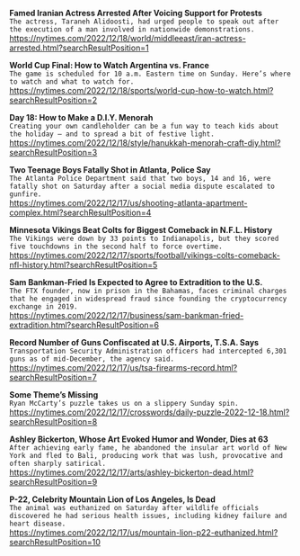 **Famed Iranian Actress Arrested After Voicing Support for Protests**\
`The actress, Taraneh Alidoosti, had urged people to speak out after the execution of a man involved in nationwide demonstrations.`\
https://nytimes.com/2022/12/18/world/middleeast/iran-actress-arrested.html?searchResultPosition=1

**World Cup Final: How to Watch Argentina vs. France**\
`The game is scheduled for 10 a.m. Eastern time on Sunday. Here’s where to watch and what to watch for.`\
https://nytimes.com/2022/12/18/sports/world-cup-how-to-watch.html?searchResultPosition=2

**Day 18: How to Make a D.I.Y. Menorah**\
`Creating your own candleholder can be a fun way to teach kids about the holiday — and to spread a bit of festive light.`\
https://nytimes.com/2022/12/18/style/hanukkah-menorah-craft-diy.html?searchResultPosition=3

**Two Teenage Boys Fatally Shot in Atlanta, Police Say**\
`The Atlanta Police Department said that two boys, 14 and 16, were fatally shot on Saturday after a social media dispute escalated to gunfire.`\
https://nytimes.com/2022/12/17/us/shooting-atlanta-apartment-complex.html?searchResultPosition=4

**Minnesota Vikings Beat Colts for Biggest Comeback in N.F.L. History**\
`The Vikings were down by 33 points to Indianapolis, but they scored five touchdowns in the second half to force overtime.`\
https://nytimes.com/2022/12/17/sports/football/vikings-colts-comeback-nfl-history.html?searchResultPosition=5

**Sam Bankman-Fried Is Expected to Agree to Extradition to the U.S.**\
`The FTX founder, now in prison in the Bahamas, faces criminal charges that he engaged in widespread fraud since founding the cryptocurrency exchange in 2019.`\
https://nytimes.com/2022/12/17/business/sam-bankman-fried-extradition.html?searchResultPosition=6

**Record Number of Guns Confiscated at U.S. Airports, T.S.A. Says**\
`Transportation Security Administration officers had intercepted 6,301 guns as of mid-December, the agency said.`\
https://nytimes.com/2022/12/17/us/tsa-firearms-record.html?searchResultPosition=7

**Some Theme’s Missing**\
`Ryan McCarty’s puzzle takes us on a slippery Sunday spin.`\
https://nytimes.com/2022/12/17/crosswords/daily-puzzle-2022-12-18.html?searchResultPosition=8

**Ashley Bickerton, Whose Art Evoked Humor and Wonder, Dies at 63**\
`After achieving early fame, he abandoned the insular art world of New York and fled to Bali, producing work that was lush, provocative and often sharply satirical.`\
https://nytimes.com/2022/12/17/arts/ashley-bickerton-dead.html?searchResultPosition=9

**P-22, Celebrity Mountain Lion of Los Angeles, Is Dead**\
`The animal was euthanized on Saturday after wildlife officials discovered he had serious health issues, including kidney failure and heart disease.`\
https://nytimes.com/2022/12/17/us/mountain-lion-p22-euthanized.html?searchResultPosition=10

